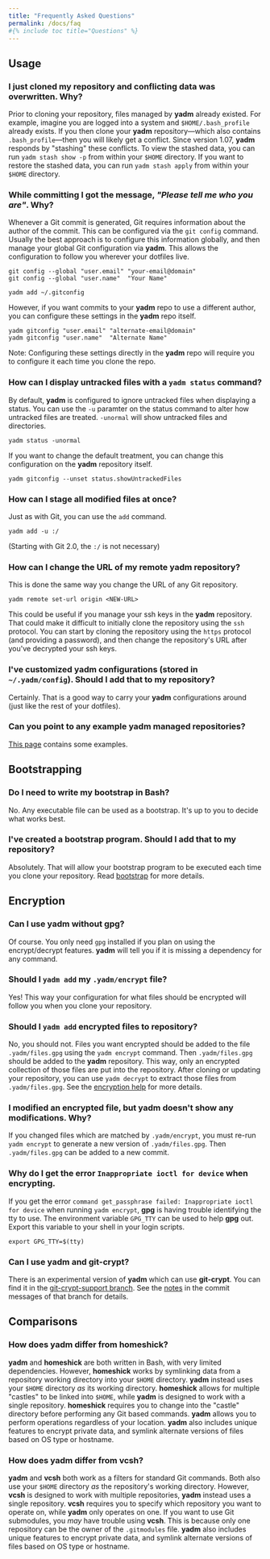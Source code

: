 ```yaml
---
title: "Frequently Asked Questions"
permalink: /docs/faq
#{% include toc title="Questions" %}
---
```


## Usage

### I just cloned my repository and conflicting data was overwritten. Why?

Prior to cloning your repository, files managed by **yadm** already existed. For
example, imagine you are logged into a system and `$HOME/.bash_profile` already
exists. If you then clone your **yadm** repository—which also contains
`.bash_profile`—then you will likely get a conflict. Since version 1.07,
**yadm** responds by "stashing" these conflicts. To view the stashed data, you can
run `yadm stash show -p` from within your `$HOME` directory. If you want to
restore the stashed data, you can run `yadm stash apply` from within your
`$HOME` directory.

### While committing I got the message, _"Please tell me who you are"_. Why?

Whenever a Git commit is generated, Git requires information about the author of
the commit. This can be configured via the `git config` command. Usually the
best approach is to configure this information globally, and then manage your
global Git configuration via **yadm**. This allows the configuration to follow
you wherever your dotfiles live.

```
git config --global "user.email" "your-email@domain"
git config --global "user.name"  "Your Name"

yadm add ~/.gitconfig
```

However, if you want commits to your **yadm** repo to use a different author,
you can configure these settings in the **yadm** repo itself.

```
yadm gitconfig "user.email" "alternate-email@domain"
yadm gitconfig "user.name"  "Alternate Name"
```

Note: Configuring these settings directly in the **yadm** repo will require you
to configure it each time you clone the repo.

### How can I display untracked files with a `yadm status` command?

By default, **yadm** is configured to ignore untracked files when displaying a
status. You can use the `-u` paramter on the status command to alter how
untracked files are treated. `-unormal` will show untracked files and
directories.

```
yadm status -unormal
```

If you want to change the default treatment, you can change this configuration
on the **yadm** repository itself.

```
yadm gitconfig --unset status.showUntrackedFiles
```

### How can I stage all modified files at once?

Just as with Git, you can use the `add` command.

```
yadm add -u :/
```

(Starting with Git 2.0, the `:/` is not necessary)

### How can I change the URL of my remote **yadm** repository?

This is done the same way you change the URL of any Git repository.

```
yadm remote set-url origin <NEW-URL>
```

This could be useful if you manage your ssh keys in the **yadm** repository.
That could make it difficult to initially clone the repository using the `ssh`
protocol. You can start by cloning the repository using the `https` protocol
(and providing a password), and then change the repository's URL after you've
decrypted your ssh keys.

### I've customized **yadm** configurations (stored in `~/.yadm/config`). Should I add that to my repository?

Certainly. That is a good way to carry your **yadm** configurations around (just
like the rest of your dotfiles).

### Can you point to any example **yadm** managed repositories?

[This page](examples) contains some examples.

## Bootstrapping

### Do I need to write my bootstrap in Bash?

No. Any executable file can be used as a bootstrap. It's up to you to decide
what works best.

### I've created a bootstrap program. Should I add that to my repository?

Absolutely. That will allow your bootstrap program to be executed each time you
clone your repository. Read [bootstrap](bootstrap) for more details.

## Encryption

### Can I use **yadm** without **gpg**?

Of course. You only need `gpg` installed if you plan on using the
encrypt/decrypt features. **yadm** will tell you if it is missing a dependency
for any command.

### Should I `yadm add` my `.yadm/encrypt` file?

Yes! This way your configuration for what files should be encrypted will follow
you when you clone your repository.

### Should I `yadm add` encrypted files to repository?

No, you should not. Files you want encrypted should be added to the file
`.yadm/files.gpg` using the `yadm encrypt` command. Then `.yadm/files.gpg`
should be added to the **yadm** repository. This way, only an encrypted
collection of those files are put into the repository. After cloning or updating
your repository, you can use `yadm decrypt` to extract those files from
`.yadm/files.gpg`. See the
[encryption help](encryption) for more details.

### I modified an encrypted file, but **yadm** doesn't show any modifications. Why?

If you changed files which are matched by `.yadm/encrypt`, you must re-run `yadm
encrypt` to generate a new version of `.yadm/files.gpg`. Then `.yadm/files.gpg`
can be added to a new commit.

### Why do I get the error `Inappropriate ioctl for device` when encrypting.

If you get the error
`command get_passphrase failed: Inappropriate ioctl for device`
when running `yadm encrypt`, **gpg** is having trouble identifying the tty to
use. The environment variable `GPG_TTY` can be used to help **gpg** out. Export
this variable to your shell in your login scripts.

```
export GPG_TTY=$(tty)
```

### Can I use **yadm** and **git-crypt**?

There is an experimental version of **yadm** which can use **git-crypt**. You
can find it in the [git-crypt-support branch](
https://github.com/TheLocehiliosan/yadm/commits/git-crypt-support
). See the
[notes](
https://github.com/TheLocehiliosan/yadm/commit/efb7fd16612fe650b1286f0c696696f412772ab3
) in the commit messages of that branch for details.

## Comparisons

### How does **yadm** differ from **homeshick**?

**yadm** and **homeshick** are both written in Bash, with very limited
dependencies. However, **homeshick** works by symlinking data from a repository
working directory into your `$HOME` directory. **yadm** instead uses your
`$HOME` directory _as_ its working directory. **homeshick** allows for multiple
"castles" to be linked into `$HOME`, while **yadm** is designed to work with a
single repository. **homeshick** requires you to change into the "castle"
directory before performing any Git based commands. **yadm** allows you to
perform operations regardless of your location. **yadm** also includes unique
features to encrypt private data, and symlink alternate versions of files based
on OS type or hostname.

### How does **yadm** differ from **vcsh**?

**yadm** and **vcsh** both work as a filters for standard Git commands. Both
also use your `$HOME` directory _as_ the repository's working directory.
However, **vcsh** is designed to work with multiple repositories, **yadm**
instead uses a single repository. **vcsh** requires you to specify which
repository you want to operate on, while **yadm** only operates on one. If you
want to use Git submodules, you _may_ have trouble using **vcsh**. This is
because only one repository can be the owner of the `.gitmodules` file.
**yadm** also includes unique features to encrypt private data, and symlink
alternate versions of files based on OS type or hostname.
